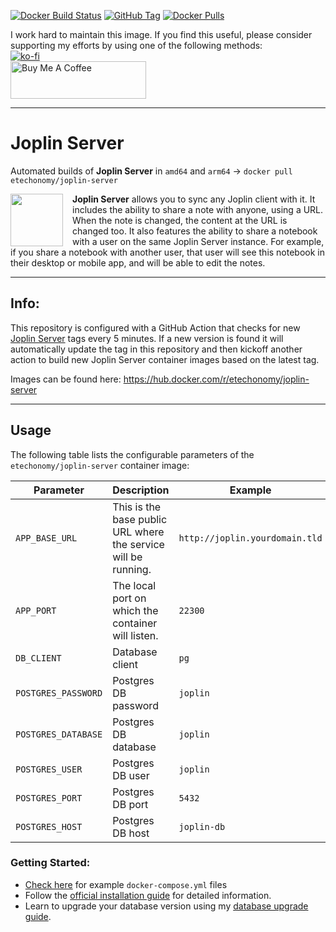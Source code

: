 [![Docker Build Status](https://img.shields.io/github/actions/workflow/status/etechonomy/joplin-server/build-image.yml?logo=docker)](https://hub.docker.com/r/etechonomy/joplin-server) [![GitHub Tag](https://img.shields.io/github/v/tag/etechonomy/joplin-server?logo=joplin&label=latest%20version&labelColor=%23065abd&color=grey)](https://joplinapp.org/help/about/changelog/server/) [![Docker Pulls](https://img.shields.io/docker/pulls/etechonomy/joplin-server?logo=docker)](https://hub.docker.com/r/etechonomy/joplin-server)

I work hard to maintain this image. If you find this useful, please consider supporting my efforts by using one of the following methods:<br />
[![ko-fi](https://ko-fi.com/img/githubbutton_sm.svg)](https://ko-fi.com/N4N2UGS4G)<br />
<a href="https://www.buymeacoffee.com/etechonomy" target="_blank"><img src="https://cdn.buymeacoffee.com/buttons/v2/default-yellow.png" alt="Buy Me A Coffee" style="height: 60px !important;width: 217px !important;" ></a>

---

# Joplin Server

Automated builds of **Joplin Server** in `amd64` and `arm64` &rarr; `docker pull etechonomy/joplin-server`

<img width=84 src="https://raw.githubusercontent.com/laurent22/joplin/dev/Assets/ImageSources/JoplinServerIcon.svg" align="left" style="margin-right:15px"/>

**Joplin Server** allows you to sync any Joplin client with it. It includes the ability to share a note with anyone, using a URL. When the note is changed, the content at the URL is changed too. It also features the ability to share a notebook with a user on the same Joplin Server instance. For example, if you share a notebook with another user, that user will see this notebook in their desktop or mobile app, and will be able to edit the notes.

---

## Info:

This repository is configured with a GitHub Action that checks for new [Joplin Server](https://joplinapp.org/help/about/changelog/server/) tags every 5 minutes. If a new version is found it will automatically update the tag in this repository and then kickoff another action to build new Joplin Server container images based on the latest tag.

Images can be found here:
https://hub.docker.com/r/etechonomy/joplin-server

---

## Usage

The following table lists the configurable parameters of the `etechonomy/joplin-server` container image:

| Parameter | Description | Example |
|-----------|-------------|---------|
| `APP_BASE_URL` | This is the base public URL where the service will be running. | `http://joplin.yourdomain.tld` |
| `APP_PORT` | The local port on which the container will listen.  | `22300` |
| `DB_CLIENT` | Database client | `pg` |
| `POSTGRES_PASSWORD` |	Postgres DB password | `joplin` |
| `POSTGRES_DATABASE` | Postgres DB database | `joplin` |
| `POSTGRES_USER` | Postgres DB user | `joplin` |
| `POSTGRES_PORT` | Postgres DB port | `5432` |
| `POSTGRES_HOST` | Postgres DB host | `joplin-db` |

### Getting Started:

- [Check here](./docs/docker-compose.md) for example `docker-compose.yml` files
- Follow the [official installation guide](https://github.com/laurent22/joplin/blob/dev/packages/server/README.md) for detailed information.
- Learn to upgrade your database version using my [database upgrade guide](docs/database-upgrades.md).
